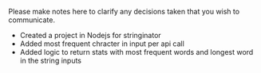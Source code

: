 Please make notes here to clarify any decisions taken that you wish to communicate.

* Created a project in Nodejs for stringinator
* Added most frequent chracter in input per api call
* Added logic to return stats with most frequent words and longest word in the string inputs

